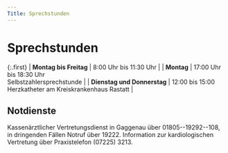 ```yaml
---
Title: Sprechstunden
---
```


Sprechstunden
=============

{:.first}
| **Montag bis Freitag** | 8:00 Uhr bis 11:30 Uhr |
| **Montag** | 17:00 Uhr bis 18:30 Uhr <br /> Selbstzahlersprechstunde |
| **Dienstag und Donnerstag** | 12:00 bis 15:00 <br /> Herzkatheter am Kreiskrankenhaus Rastatt |

Notdienste
----------

Kassenärztlicher Vertretungsdienst in Gaggenau über 01805--19292--108, in dringenden Fällen Notruf über 19222.
Information zur kardiologischen Vertretung über Praxistelefon (07225) 3213.
